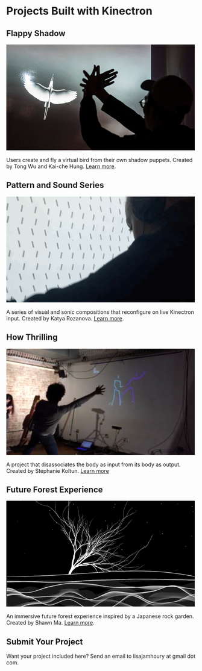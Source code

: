 # Projects Built with Kinectron

## Flappy Shadow

![Flappy Shadow](../assets/images/experiments/flappy.png)

Users create and fly a virtual bird from their own shadow puppets. Created by Tong Wu and Kai-che Hung. [Learn more](http://www.tongwu.io/2017/11/14/icm-final-flappy-shadow/).

## Pattern and Sound Series

![Pattern and Sound Series](../assets/images/experiments/patternsound.png)

A series of visual and sonic compositions that reconfigure on live Kinectron input. Created by Katya Rozanova. [Learn more](http://www.katyarozanova.com/blog-1/2017/11/7/pattern-and-sound-series).

## How Thrilling 

![How Thrilling](../assets/images/experiments/thriller.png)

A project that disassociates the body as input from its body as output. Created by Stephanie Koltun. [Learn more](http://anotheridea.co/category/projects/how-thrilling/)

## Future Forest Experience

![Future Forest Experience](../assets/images/experiments/forest.png)

An immersive future forest experience inspired by a Japanese rock garden. Created by Shawn Ma. [Learn more](https://shawnmasite.wordpress.com/2018/01/07/the-future-forest-experience/).

## Submit Your Project

Want your project included here? Send an email to lisajamhoury at gmail dot com. 
